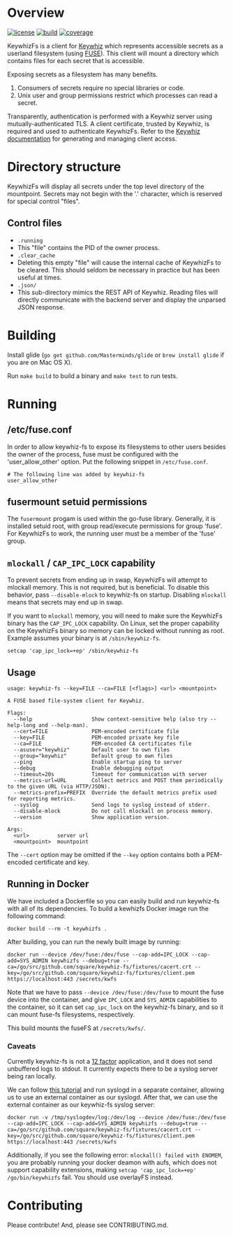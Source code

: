 # Overview

[![license](https://img.shields.io/badge/license-apache_2.0-red.svg?style=flat)](https://raw.githubusercontent.com/square/keywhiz-fs/master/LICENSE)
[![build](https://img.shields.io/travis/square/keywhiz-fs/master.svg?style=flat)](https://travis-ci.org/square/keywhiz-fs)
[![coverage](https://coveralls.io/repos/github/square/keywhiz-fs/badge.svg?branch=master)](https://coveralls.io/github/square/keywhiz-fs?branch=master)

KeywhizFs is a client for [Keywhiz][1] which represents accessible secrets as a userland filesystem (using [FUSE][2]). This client will mount a directory which contains files for each secret that is accessible.

Exposing secrets as a filesystem has many benefits.

1. Consumers of secrets require no special libraries or code.
2. Unix user and group permissions restrict which processes can read a secret.

Transparently, authentication is performed with a Keywhiz server using mutually-authenticated TLS. A client certificate, trusted by Keywhiz, is required and used to authenticate KeywhizFs. Refer to the [Keywhiz documentation][1] for generating and managing client access.

# Directory structure

KeywhizFs will display all secrets under the top level directory of the mountpoint. Secrets may not begin with the '.' character, which is reserved for special control "files".

## Control files

- `.running`
 - This "file" contains the PID of the owner process.
- `.clear_cache`
 - Deleting this empty "file" will cause the internal cache of KeywhizFs to be cleared. This should seldom be necessary in practice but has been useful at times.
- `.json/`
 - This sub-directory mimics the REST API of Keywhiz. Reading files will directly communicate with the backend server and display the unparsed JSON response.

# Building

Install glide (`go get github.com/Masterminds/glide` or `brew install glide` if you are on Mac OS X).

Run `make build` to build a binary and `make test` to run tests.

# Running

## /etc/fuse.conf

In order to allow keywhiz-fs to expose its filesystems to other users besides the owner of the process, fuse must be configured with the 'user_allow_other' option. Put the following snippet in `/etc/fuse.conf`.

```
# The following line was added by keywhiz-fs
user_allow_other
```

## fusermount setuid permissions

The `fusermount` progam is used within the go-fuse library. Generally, it is installed setuid root, with group read/execute permissions for group 'fuse'. For KeywhizFs to work, the running user must be a member of the 'fuse' group.

## `mlockall` / `CAP_IPC_LOCK` capability

To prevent secrets from ending up in swap, KeywhizFs will attempt to mlockall memory. This is not required, but is beneficial. To disable this behavior, pass `--disable-mlock` to keywhiz-fs on startup. Disabling `mlockall` means that secrets may end up in swap. 

If you want to `mlockall` memory, you will need to make sure the KeywhizFs binary has the `CAP_IPC_LOCK` capability. On Linux, set the proper capability on the KeywhizFs binary so memory can be locked without running as root. Example assumes your binary is at `/sbin/keywhiz-fs`.

```
setcap 'cap_ipc_lock=+ep' /sbin/keywhiz-fs
```

## Usage

```
usage: keywhiz-fs --key=FILE --ca=FILE [<flags>] <url> <mountpoint>

A FUSE based file-system client for Keywhiz.

Flags:
  --help                   Show context-sensitive help (also try --help-long and --help-man).
  --cert=FILE              PEM-encoded certificate file
  --key=FILE               PEM-encoded private key file
  --ca=FILE                PEM-encoded CA certificates file
  --asuser="keywhiz"       Default user to own files
  --group="keywhiz"        Default group to own files
  --ping                   Enable startup ping to server
  --debug                  Enable debugging output
  --timeout=20s            Timeout for communication with server
  --metrics-url=URL        Collect metrics and POST them periodically to the given URL (via HTTP/JSON).
  --metrics-prefix=PREFIX  Override the default metrics prefix used for reporting metrics.
  --syslog                 Send logs to syslog instead of stderr.
  --disable-mlock          Do not call mlockall on process memory.
  --version                Show application version.

Args:
  <url>         server url
  <mountpoint>  mountpoint
```

The `--cert` option may be omitted if the `--key` option contains both a PEM-encoded certificate and key.

## Running in Docker

We have included a Dockerfile so you can easily build and run keywhiz-fs with all of its dependencies. To build a kewhizfs Docker image run the following command:

```
docker build --rm -t keywhizfs .
```

After building, you can run the newly built image by running:

```
docker run --device /dev/fuse:/dev/fuse --cap-add=IPC_LOCK --cap-add=SYS_ADMIN keywhizfs --debug=true --ca=/go/src/github.com/square/keywhiz-fs/fixtures/cacert.crt --key=/go/src/github.com/square/keywhiz-fs/fixtures/client.pem https://localhost:443 /secrets/kwfs
```

Note that we have to pass `--device /dev/fuse:/dev/fuse` to mount the fuse device into the container, and give `IPC_LOCK` and `SYS_ADMIN` capabilities to the container, so it can set `cap_ipc_lock` on the keywhiz-fs binary, and so it can mount fuse-fs filesystems, respectively.

This build mounts the fuseFS at `/secrets/kwfs/`.

### Caveats

Currently keywhiz-fs is not a [12 factor](http://12factor.net/) application, and it does not send unbuffered logs to stdout. It currently expects there to be a syslog server being ran locally.

We can follow [this tutorial](https://jpetazzo.github.io/2014/08/24/syslog-docker/) and run syslogd in a separate container, allowing us to use an external container as our syslogd. After that, we can use the external container as our keywhiz-fs syslog server:

```
docker run -v /tmp/syslogdev/log:/dev/log --device /dev/fuse:/dev/fuse --cap-add=IPC_LOCK --cap-add=SYS_ADMIN keywhizfs --debug=true --ca=/go/src/github.com/square/keywhiz-fs/fixtures/cacert.crt --key=/go/src/github.com/square/keywhiz-fs/fixtures/client.pem https://localhost:443 /secrets/kwfs
```

Additionally, if you see the following error: `mlockall() failed with ENOMEM`, you are probably running your docker deamon with aufs, which does not support capability extensions, making `setcap 'cap_ipc_lock=+ep' /go/bin/keywhizfs` fail. You should use overlayFS instead.

# Contributing

Please contribute! And, please see CONTRIBUTING.md.

[1]: https://square.github.io/keywhiz
[2]: http://fuse.sourceforge.net/
